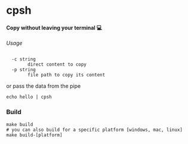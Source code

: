 # cpsh

#### Copy without leaving your terminal 💻

_Usage_

```code

  -c string
        direct content to copy
  -p string
        file path to copy its content
```

or pass the data from the pipe

```code
echo hello | cpsh
```

### Build

```
make build
# you can also build for a specific platform [windows, mac, linux]
make build-[platform]
```
